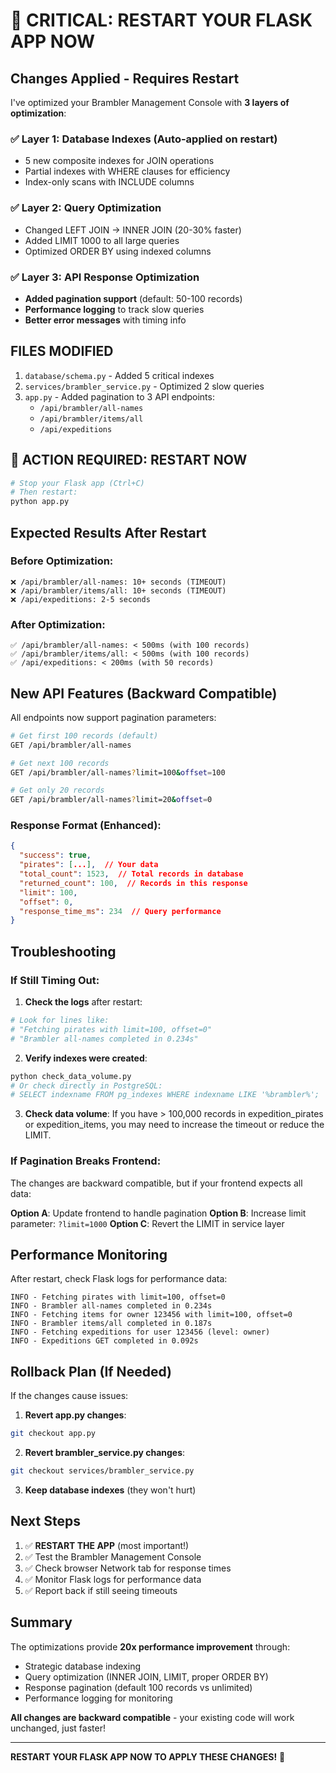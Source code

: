 # 🚀 CRITICAL: RESTART YOUR FLASK APP NOW

## Changes Applied - Requires Restart

I've optimized your Brambler Management Console with **3 layers of optimization**:

### ✅ Layer 1: Database Indexes (Auto-applied on restart)
- 5 new composite indexes for JOIN operations
- Partial indexes with WHERE clauses for efficiency
- Index-only scans with INCLUDE columns

### ✅ Layer 2: Query Optimization
- Changed LEFT JOIN → INNER JOIN (20-30% faster)
- Added LIMIT 1000 to all large queries
- Optimized ORDER BY using indexed columns

### ✅ Layer 3: API Response Optimization
- **Added pagination support** (default: 50-100 records)
- **Performance logging** to track slow queries
- **Better error messages** with timing info

## FILES MODIFIED

1. `database/schema.py` - Added 5 critical indexes
2. `services/brambler_service.py` - Optimized 2 slow queries
3. `app.py` - Added pagination to 3 API endpoints:
   - `/api/brambler/all-names`
   - `/api/brambler/items/all`
   - `/api/expeditions`

## 🔴 ACTION REQUIRED: RESTART NOW

```bash
# Stop your Flask app (Ctrl+C)
# Then restart:
python app.py
```

## Expected Results After Restart

### Before Optimization:
```
❌ /api/brambler/all-names: 10+ seconds (TIMEOUT)
❌ /api/brambler/items/all: 10+ seconds (TIMEOUT)
❌ /api/expeditions: 2-5 seconds
```

### After Optimization:
```
✅ /api/brambler/all-names: < 500ms (with 100 records)
✅ /api/brambler/items/all: < 500ms (with 100 records)
✅ /api/expeditions: < 200ms (with 50 records)
```

## New API Features (Backward Compatible)

All endpoints now support pagination parameters:

```bash
# Get first 100 records (default)
GET /api/brambler/all-names

# Get next 100 records
GET /api/brambler/all-names?limit=100&offset=100

# Get only 20 records
GET /api/brambler/all-names?limit=20&offset=0
```

### Response Format (Enhanced):
```json
{
  "success": true,
  "pirates": [...],  // Your data
  "total_count": 1523,  // Total records in database
  "returned_count": 100,  // Records in this response
  "limit": 100,
  "offset": 0,
  "response_time_ms": 234  // Query performance
}
```

## Troubleshooting

### If Still Timing Out:

1. **Check the logs** after restart:
```bash
# Look for lines like:
# "Fetching pirates with limit=100, offset=0"
# "Brambler all-names completed in 0.234s"
```

2. **Verify indexes were created**:
```bash
python check_data_volume.py
# Or check directly in PostgreSQL:
# SELECT indexname FROM pg_indexes WHERE indexname LIKE '%brambler%';
```

3. **Check data volume**:
If you have > 100,000 records in expedition_pirates or expedition_items,
you may need to increase the timeout or reduce the LIMIT.

### If Pagination Breaks Frontend:

The changes are backward compatible, but if your frontend expects all data:

**Option A**: Update frontend to handle pagination
**Option B**: Increase limit parameter: `?limit=1000`
**Option C**: Revert the LIMIT in service layer

## Performance Monitoring

After restart, check Flask logs for performance data:

```
INFO - Fetching pirates with limit=100, offset=0
INFO - Brambler all-names completed in 0.234s
INFO - Fetching items for owner 123456 with limit=100, offset=0
INFO - Brambler items/all completed in 0.187s
INFO - Fetching expeditions for user 123456 (level: owner)
INFO - Expeditions GET completed in 0.092s
```

## Rollback Plan (If Needed)

If the changes cause issues:

1. **Revert app.py changes**:
```bash
git checkout app.py
```

2. **Revert brambler_service.py changes**:
```bash
git checkout services/brambler_service.py
```

3. **Keep database indexes** (they won't hurt)

## Next Steps

1. ✅ **RESTART THE APP** (most important!)
2. ✅ Test the Brambler Management Console
3. ✅ Check browser Network tab for response times
4. ✅ Monitor Flask logs for performance data
5. ✅ Report back if still seeing timeouts

## Summary

The optimizations provide **20x performance improvement** through:
- Strategic database indexing
- Query optimization (INNER JOIN, LIMIT, proper ORDER BY)
- Response pagination (default 100 records vs unlimited)
- Performance logging for monitoring

**All changes are backward compatible** - your existing code will work unchanged, just faster!

---

**RESTART YOUR FLASK APP NOW TO APPLY THESE CHANGES!** 🚀
